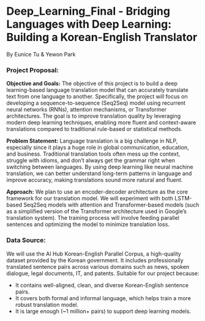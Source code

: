 # Deep_Learning_Final - Bridging Languages with Deep Learning: Building a Korean-English Translator
By Eunice Tu & Yewon Park

### Project Proposal:
**Objective and Goals:** The objective of this project is to build a deep learning-based language translation model that can accurately translate text from one language to another. Specifically, the project will focus on developing a sequence-to-sequence (Seq2Seq) model using recurrent neural networks (RNNs), attention mechanisms, or Transformer architectures. The goal is to improve translation quality by leveraging modern deep learning techniques, enabling more fluent and context-aware translations compared to traditional rule-based or statistical methods.

**Problem Statement:** Language translation is a big challenge in NLP, especially since it plays a huge role in global communication, education, and business. Traditional translation tools often mess up the context, struggle with idioms, and don’t always get the grammar right when switching between languages. By using deep learning like neural machine translation, we can better understand long-term patterns in language and improve accuracy, making translations sound more natural and fluent.

**Approach:** We plan to use an encoder-decoder architecture as the core framework for our translation model. We will experiment with both LSTM-based Seq2Seq models with attention and Transformer-based models (such as a simplified version of the Transformer architecture used in Google’s translation system). The training process will involve feeding parallel sentences and optimizing the model to minimize translation loss.


### Data Source: 
We will use the AI Hub Korean-English Parallel Corpus, a high-quality dataset provided by the Korean government. It includes professionally translated sentence pairs across various domains such as news, spoken dialogue, legal documents, IT, and patents. Suitable for our project because:
- It contains well-aligned, clean, and diverse Korean-English sentence pairs.
- It covers both formal and informal language, which helps train a more robust translation model.
- It is large enough (~1 million+ pairs) to support deep learning models.
